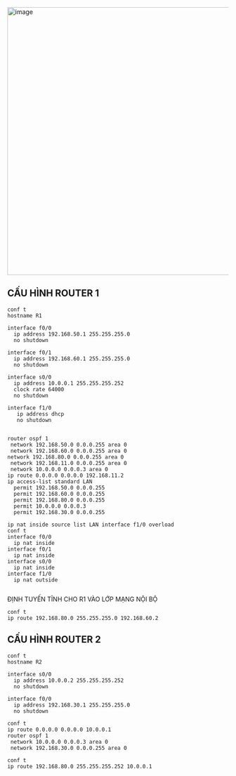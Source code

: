 <img width="793" height="610" alt="image" src="https://github.com/user-attachments/assets/3e2e9323-d359-4088-a6dd-e26373fc2794" />



## CẤU HÌNH ROUTER 1
```
conf t
hostname R1

interface f0/0
  ip address 192.168.50.1 255.255.255.0
  no shutdown

interface f0/1
  ip address 192.168.60.1 255.255.255.0
  no shutdown

interface s0/0
  ip address 10.0.0.1 255.255.255.252
  clock rate 64000
  no shutdown

interface f1/0
   ip address dhcp
   no shutdown


router ospf 1
 network 192.168.50.0 0.0.0.255 area 0
 network 192.168.60.0 0.0.0.255 area 0
network 192.168.80.0 0.0.0.255 area 0
 network 192.168.11.0 0.0.0.255 area 0
 network 10.0.0.0 0.0.0.3 area 0
ip route 0.0.0.0 0.0.0.0 192.168.11.2
ip access-list standard LAN
  permit 192.168.50.0 0.0.0.255
  permit 192.168.60.0 0.0.0.255
  permit 192.168.80.0 0.0.0.255
  permit 10.0.0.0 0.0.0.3
  permit 192.168.30.0 0.0.0.255

ip nat inside source list LAN interface f1/0 overload
conf t
interface f0/0
  ip nat inside
interface f0/1
  ip nat inside
interface s0/0
  ip nat inside
interface f1/0
  ip nat outside


```
ĐỊNH TUYẾN TĨNH CHO R1 VÀO LỚP MẠNG NỘI BỘ
```
conf t
ip route 192.168.80.0 255.255.255.0 192.168.60.2
```
## CẤU HÌNH ROUTER 2
```
conf t
hostname R2

interface s0/0
  ip address 10.0.0.2 255.255.255.252
  no shutdown

interface f0/0
  ip address 192.168.30.1 255.255.255.0
  no shutdown

conf t
ip route 0.0.0.0 0.0.0.0 10.0.0.1
router ospf 1
 network 10.0.0.0 0.0.0.3 area 0
 network 192.168.30.0 0.0.0.255 area 0

```
```
conf t
ip route 192.168.80.0 255.255.255.252 10.0.0.1
```
